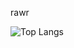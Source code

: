 rawr



![Top Langs](https://github-readme-stats.vercel.app/api/top-langs/?username=destinee-horvath&layout=compact)
